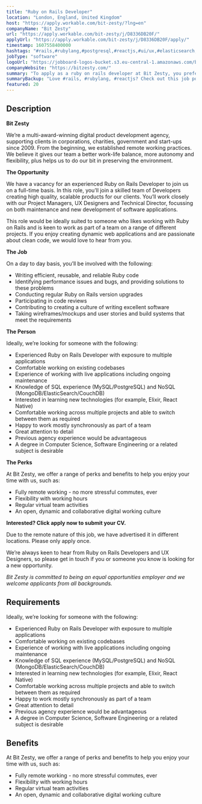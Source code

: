 ```yaml
---
title: "Ruby on Rails Developer"
location: "London, England, United Kingdom"
host: "https://apply.workable.com/bit-zesty/?lng=en"
companyName: "Bit Zesty"
url: "https://apply.workable.com/bit-zesty/j/D8336DB20F/"
applyUrl: "https://apply.workable.com/bit-zesty/j/D8336DB20F/apply/"
timestamp: 1607558400000
hashtags: "#rails,#rubylang,#postgresql,#reactjs,#ui/ux,#elasticsearch,#mongodb,#mysql,#management,#office"
jobType: "software"
logoUrl: "https://jobboard-logos-bucket.s3.eu-central-1.amazonaws.com/bit-zesty"
companyWebsite: "https://bitzesty.com/"
summary: "To apply as a ruby on rails developer at Bit Zesty, you preferably need to have experience of working with live applications including ongoing maintenance."
summaryBackup: "Love #rails, #rubylang, #reactjs? Check out this job post!"
featured: 20
---
```


## Description

**Bit Zesty**

We’re a multi-award-winning digital product development agency, supporting clients in corporations, charities, government and start-ups since 2009. From the beginning, we established remote working practices. We believe it gives our team a better work-life balance, more autonomy and flexibility, plus helps us to do our bit in preserving the environment.

**The Opportunity**

We have a vacancy for an experienced Ruby on Rails Developer to join us on a full-time basis. In this role, you’ll join a skilled team of Developers creating high quality, scalable products for our clients. You’ll work closely with our Project Managers, UX Designers and Technical Director, focussing on both maintenance and new development of software applications.

This role would be ideally suited to someone who likes working with Ruby on Rails and is keen to work as part of a team on a range of different projects. If you enjoy creating dynamic web applications and are passionate about clean code, we would love to hear from you.

**The Job**

On a day to day basis, you’ll be involved with the following:

*   Writing efficient, reusable, and reliable Ruby code
*   Identifying performance issues and bugs, and providing solutions to these problems
*   Conducting regular Ruby on Rails version upgrades
*   Participating in code reviews
*   Contributing to creating a culture of writing excellent software
*   Taking wireframes/mockups and user stories and build systems that meet the requirements

**The Person**

Ideally, we’re looking for someone with the following:

*   Experienced Ruby on Rails Developer with exposure to multiple applications
*   Comfortable working on existing codebases
*   Experience of working with live applications including ongoing maintenance
*   Knowledge of SQL experience (MySQL/PostgreSQL) and NoSQL (MongoDB/ElasticSearch/CouchDB)
*   Interested in learning new technologies (for example, Elixir, React Native)
*   Comfortable working across multiple projects and able to switch between them as required
*   Happy to work mostly synchronously as part of a team
*   Great attention to detail
*   Previous agency experience would be advantageous
*   A degree in Computer Science, Software Engineering or a related subject is desirable

**The Perks**

At Bit Zesty, we offer a range of perks and benefits to help you enjoy your time with us, such as:

*   Fully remote working - no more stressful commutes, ever
*   Flexibility with working hours
*   Regular virtual team activities
*   An open, dynamic and collaborative digital working culture

**Interested? Click apply now to submit your CV.**

Due to the remote nature of this job, we have advertised it in different locations. Please only apply once.

We’re always keen to hear from Ruby on Rails Developers and UX Designers, so please get in touch if you or someone you know is looking for a new opportunity.

_Bit Zesty is committed to being an equal opportunities employer and we welcome applicants from all backgrounds._

## Requirements

Ideally, we’re looking for someone with the following:

*   Experienced Ruby on Rails Developer with exposure to multiple applications
*   Comfortable working on existing codebases
*   Experience of working with live applications including ongoing maintenance
*   Knowledge of SQL experience (MySQL/PostgreSQL) and NoSQL (MongoDB/ElasticSearch/CouchDB)
*   Interested in learning new technologies (for example, Elixir, React Native)
*   Comfortable working across multiple projects and able to switch between them as required
*   Happy to work mostly synchronously as part of a team
*   Great attention to detail
*   Previous agency experience would be advantageous
*   A degree in Computer Science, Software Engineering or a related subject is desirable

## Benefits

At Bit Zesty, we offer a range of perks and benefits to help you enjoy your time with us, such as:

*   Fully remote working - no more stressful commutes, ever
*   Flexibility with working hours
*   Regular virtual team activities
*   An open, dynamic and collaborative digital working culture
